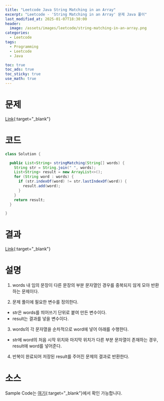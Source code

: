 ```yaml
---
title: "Leetcode Java String Matching in an Array"
excerpt: "Leetcode - 'String Matching in an Array' 문제 Java 풀이"
last_modified_at: 2025-01-07T18:30:00
header:
  image: /assets/images/leetcode/string-matching-in-an-array.png
categories:
  - Leetcode
tags:
  - Programming
  - Leetcode
  - Java

toc: true
toc_ads: true
toc_sticky: true
use_math: true
---
```

# 문제
[Link](https://leetcode.com/problems/string-matching-in-an-array/){:target="_blank"}

# 코드
```java
class Solution {

  public List<String> stringMatching(String[] words) {
    String str = String.join(" ", words);
    List<String> result = new ArrayList<>();
    for (String word : words) {
      if (str.indexOf(word) != str.lastIndexOf(word)) {
        result.add(word);
      }
    }
    return result;
  }

}
```

# 결과
[Link](https://leetcode.com/problems/string-matching-in-an-array/submissions/1500510393/){:target="_blank"}

# 설명
1. words 내 임의 문장이 다른 문장의 부분 문자열인 경우를 중복되지 않게 모아 반환하는 문제이다.

2. 문제 풀이에 필요한 변수를 정의한다.
- str은 words를 띄어쓰기 단위로 붙여 만든 변수이다.
- result는 결과를 넣을 변수이다.

3. words의 각 문자열을 순차적으로 word에 넣어 아래를 수행한다.
- str에 word의 처음 시작 위치와 마지막 위치가 다른 부분 문자열이 존재하는 경우, result애 word를 넣어준다.

4. 반복이 완료되어 저장된 result를 주어진 문제의 결과로 반환한다.

# 소스
Sample Code는 [여기](https://github.com/GracefulSoul/leetcode/blob/master/src/main/java/gracefulsoul/problems/StringMatchingInAnArray.java){:target="_blank"}에서 확인 가능합니다.